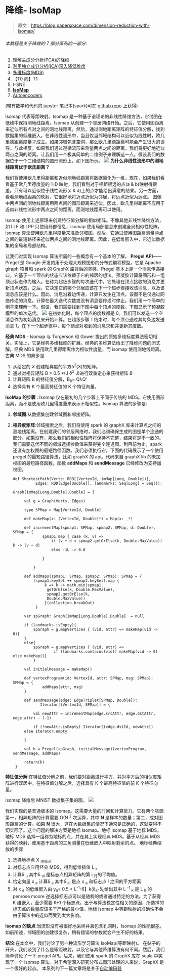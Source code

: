 # 降维- IsoMap

> 原文：<https://blog.paperspace.com/dimension-reduction-with-isomap/>

###### 本教程是关于降维的 7 部分系列的一部分:

1.  [理解主成分分析(PCA)的降维](https://blog.paperspace.com/dimension-reduction-with-principal-component-analysis/)
2.  [利用独立成分分析(ICA)深入降低维度](https://blog.paperspace.com/dimension-reduction-with-independent-components-analysis/)
3.  [多维标度(MDS)](https://blog.paperspace.com/dimension-reduction-with-multi-dimension-scaling/)
4.  【T0 向】T1
5.  t-SNE
6.  **[IsoMap](https://blog.paperspace.com/dimension-reduction-with-isomap)**
7.  [Autoencoders](https://blog.paperspace.com/dimension-reduction-with-autoencoders)

(带有数学和代码的 jupyter 笔记本(spark)可在 [github repo](https://github.com/asdspal/dimRed) 上获得)

Isomap 代表等距映射。Isomap 是一种基于谱理论的非线性降维方法，它试图在低维中保持测地线距离。Isomap 从创建一个邻居网络开始。之后，它使用图距离来近似所有点对之间的测地线距离。然后，通过测地距离矩阵的特征值分解，找到数据集的低维嵌入。在非线性流形中，当且仅当邻域结构可以近似为线性时，欧几里德距离度量才成立。如果邻域包含空洞，那么欧几里德距离可能会产生很大的误导。与此相反，如果我们通过遵循流形来测量两点之间的距离，我们将更好地近似两点之间的距离。让我们用一个极其简单的二维例子来理解这一点。假设我们的数据位于一个二维结构的圆形流形上，如下图所示。
![](img/fe1a5c33bbc95169deb34d752049a13d.png)
**为什么非线性流形中的测地线距离优于欧氏距离？**

我们将使用欧几里得距离和近似测地线距离将数据简化为一维。现在，如果我们看看基于欧几里德度量的 1-D 映射，我们看到对于相距很远的点(a & b)映射得很差。只有可以近似位于线性流形(c & d)上的点才能给出满意的结果。另一方面，看看测地线距离的映射，它很好地将近点近似为邻居，将远点近似为远点。
图像中两点间的测地线距离用两点间的图形距离来近似。因此，欧几里得距离不应用于近似非线性流形中两点之间的距离，而测地线距离可以使用。

Isomap 使用上述原理来创建特征值分解的相似矩阵。不像其他非线性降维方法，如 LLE 和 LPP 只使用局部信息，isomap 使用局部信息来创建全局相似性矩阵。isomap 算法使用欧几里得度量来准备邻域图。然后，它通过使用图距离测量两点之间的最短路径来近似两点之间的测地线距离。因此，在低维嵌入中，它近似数据集的全局和局部结构。

让我们对实现 Isomap 算法所需的一些概念有一个基本的了解。
**Pregel API**——Pregel 是 Google 开发的用于处理大规模图形的分布式编程模型。它是 Apache giraph 项目和 spark 的 GraphX 库背后的灵感。Pregel 基本上是一个消息传递接口，它基于一个顶点的状态应该依赖于它的邻居的想法。预凝胶计算将图形和一组顶点状态作为输入。在称为超级步骤的每次迭代中，它处理在顶点接收的消息并更新顶点状态。之后，它决定它的哪个邻居应该在下一个超步骤接收该消息，以及该消息应该是什么。因此，消息沿着边传递，计算只发生在顶点。该图不是仅通过网络传递的消息。计算在最大迭代次数或没有消息要传递时停止。我们用一个简单的例子来理解一下。假设，我们需要找到下图中每个顶点的度数。下图显示了预凝胶模型的单次迭代。
![](img/7bb9ce229bc4d359c354701f9f39f581.png)
在初始化时，每个顶点的度数都是 0。我们可以发送一个空消息作为初始消息来开始计算。在超级步骤 1 结束时，每个顶点通过其每条边发送消息 1。在下一个超步骤中，每个顶点对收到的消息求和并更新其度数。

**经典 MDS** - Isomap 与 Torgerson 和 Gower 提出的原始多维标度算法密切相关。实际上，它是经典多维标度的扩展。经典的多维算法给出了降维问题的闭式解。经典 MDS 使用欧几里得距离作为相似性度量，而 isomap 使用测地线距离。古典 MDS 的舞步是

1.  从给定的 *X* 创建相异度的平方δ<sup>2</sup>(X)的矩阵。
2.  通过对相异矩阵 B = 0.5 *(J *δ<sup>2</sup>* J)进行双重定心来获得矩阵 *B*
3.  计算矩阵 B 的特征值分解，B<sub>δ</sub>= QλQ’
4.  选择具有 K 个最高特征值的 K 个特征向量。

**IsoMap 的步骤** :
Isomap 仅在最初的几个步骤上不同于传统的 MDS。它使用图形距离，而不是使用欧几里得度量来表示不相似性。Isomap 算法的步骤是:

1.  **邻域图**:从数据集创建邻域图和邻接矩阵。

2.  **相异度矩阵**:邻域搜索之后，我们将使用 spark 的 graphX 库来计算点之间的测地线距离。在创建我们的邻居网络时，我们必须确保生成的图是单个连通的部分。如果没有，那么我们的相似性矩阵将保持不完整，结果将是不一致的。我们需要迭代不同的邻域选择参数值来获得完全连通图。到目前为止，spark 还没有加权图的最短路径函数。我们必须执行它。下面的代码展示了一个使用 pregel 的最短路径算法，比如 graphX 的 api。代码来自 graphX lib 的未加权图的最短路径函数。函数 **addMaps** 和 **sendMessage** 已经修改为支持加权图。

    ```
    def ShortestPath(Verts: RDD[(VertexId, imMap[Long, Double])], 
              Edges: RDD[Edge[Double]], landmarks: Seq[Long] = Seq()): 
                                                     Graph[imMap[Long,Double],Double] = {

         val g = Graph(Verts, Edges)

         type SPMap = Map[VertexId, Double]

         def makeMap(x: (VertexId, Double)*) = Map(x: _*)

         def incrementMap(spmap1: SPMap, spmap2: SPMap, d: Double): SPMap = {
                 spmap1.map { case (k, v) => 
                     if (v + d < spmap2.getOrElse(k, Double.MaxValue)) k -> (v + d)
                     else -1L -> 0.0

                 }

             }

         def addMaps(spmap1: SPMap, spmap2: SPMap): SPMap = {
             (spmap1.keySet ++ spmap2.keySet).map {
                  k => k -> math.min(spmap1.
                   getOrElse(k, Double.MaxValue), 
                   spmap2.getOrElse(k, 
                   Double.MaxValue))
                  }(collection.breakOut)
              }

         var spGraph: Graph[imMap[Long,Double],Double]  = null

         if (landmarks.isEmpty){
             spGraph = g.mapVertices { (vid, attr) => makeMap(vid -> 0)}
         }
         else{
             spGraph = g.mapVertices { (vid, attr) => 
                      if (landmarks.contains(vid)) makeMap(vid -> 0) else makeMap()}
             }                                      

         val initialMessage = makeMap()

         def vertexProgram(id: VertexId, attr: SPMap, msg: SPMap): SPMap = {
                 addMaps(attr, msg)
         }

         def sendMessage(edge: EdgeTriplet[SPMap, Double]): 
                Iterator[(VertexId, SPMap)] = {

             val newAttr = incrementMap(edge.srcAttr, edge.dstAttr, edge.attr) - (-1)

             if (!newAttr.isEmpty) Iterator((edge.dstId, newAttr))
         else Iterator.empty

         }

         val h = Pregel(spGraph, initialMessage)(vertexProgram, sendMessage, addMaps)

         return(h)
     } 
    ```

**特征值分解**:在特征值分解之前，我们要对距离进行平方，并对平方后的相似度矩阵进行双居中。在特征值分解之后，选择具有 K 个最高特征值的前 K 个特征向量。

isomap 降维后 MNIST 数据集子集的图。
![](img/12fa350b48aeaaa28d7e9a02e249f903.png)

我们实现的是普通版本的 isomap。这需要大量的时间和计算能力。它有两个瓶颈:第一，相异矩阵的计算需要 O(N <sup>2</sup> 次运算，其中 **N** 是样本的数量；第二，成对图形距离的计算。如果 **N** 很大，这在大数据集的情况下通常是正确的，这就变得不切实际了。这个问题的解决方案是地标 Isomap。地标 isomap 基于地标 MDS。地标 MDS 选择一组称为地标的点，并在其上实现经典 MDS。基于从经典 MDS 获得的映射，使用基于距离的三角测量在低维嵌入中映射剩余的点。
地标经典缩放的步骤

1.  选择地标点 X <sub>地标点</sub>
2.  对标志点应用经典 MDS，得到低维插值 L <sub>k</sub>
3.  计算δ <sub>u</sub> 其中δ <sub>ui</sub> 是标志点相异矩阵的第 i <sub>行</sub>的平均值。
4.  给定向量 x <sub>a</sub> 计算δ <sub>a</sub> 其中δ <sub>ai</sub> 是点 x <sub>a</sub> 和标志点 *i* 之间的平方距离
5.  对 x <sub>a</sub> 的低维嵌入由 y<sub>a</sub>= 0.5 * L<sup>-1</sup>-6】k(δ<sub>a</sub>-δ<sub>u</sub>给出其中 L <sup>-1</sup> <sub>k</sub> 是 L <sub>k</sub>
    的 penrose moore 逆选择标志点可以是随机的或者通过特定的方法。为了获得 K 维嵌入，至少需要 K+1 个标志点。出于与算法稳定性相关的原因，所选择的标志点的数量应该多于严格的最小值。地标 isomap 中等距映射的准确性不会由于算法中的近似而受到太大影响。

**Isomap 的缺点**:当流形没有被很好地采样并且包含孔洞时，Isomap 的性能很差。如前所述，邻域图的创建很复杂，稍有错误的参数就会产生不好的结果。

**结论**:在本文中，我们讨论了另一种流形学习算法 IsoMap(等距映射)。
在帖子的开头，我们谈到了什么是等距映射，以及它与其他降维算法有何不同。然后，我们简单讨论了一下 pregel API。后来，我们使用 spark 的 GraphX 库在 scala 中实现了一个 isomap 算法。对于希望深入研究分布式图形处理的人来说，GraphX 是一个很好的起点。
本系列的下一篇文章将是关于[自动编码器](https://blog.paperspace.com/p/dcc54161-3255-416f-983f-380515e8c859/)
